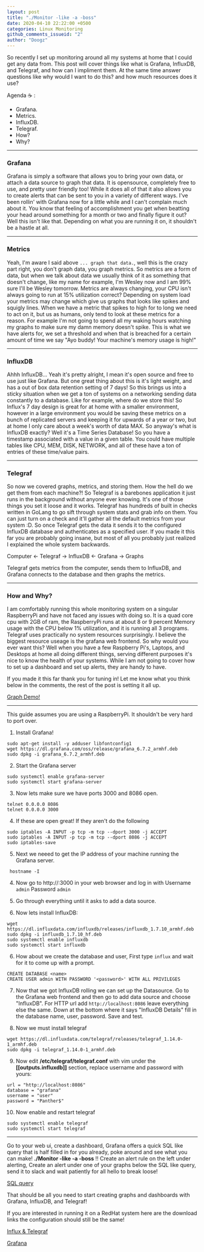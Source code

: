 ```yaml
---
layout: post
title: "./Monitor -like -a -boss"
date: 2020-04-10 22:22:00 +0500
categories: Linux Monitoring
github_comments_issueid: "2"
author: "Doogz"
---
```


So recently I set up monitoring around all my systems at home that I could get any data from. This post will cover things like what is Grafana, InfluxDB, and Telegraf, and how can I impliment them. At the same time answer questions like why would I want to do this? and how much resources does it use?
    
Agenda :coffee: :
 - Grafana.
 - Metrics.
 - InfluxDB.
 - Telegraf.
 - How?
 - Why?
 
---

### Grafana
Grafana is simply a software that allows you to bring your own data, or attach a data source to graph that data. It is opensource, completely free to use, and pretty user friendly too! While it does all of that it also allows you to create alerts that can be sent to you in a variety of different ways.
I've been rollin' with Grafana now for a little while and I can't complain much about it. You know that feeling of accomplishment you get when beatting your head around something for a month or two and finally figure it out? Well this isn't like that. Depending on what you are running it on, it shouldn't be a hastle at all.

---

### Metrics
Yeah, I'm aware I said above `... graph that data.`, well this is the crazy part right, you don't graph data, you graph metrics.
So metrics are a form of data, but when we talk about data we usually think of it as something that doesn't change, like my name for example, I'm Wesley now and I am 99% sure I'll be Wesley tomorrow. Metrics are always changing, your CPU isn't always going to run at 15% utilization correct? Depending on system load your metrics may change which give us graphs that looks like spikes and squigly lines.
When we have a metric that spikes to high for to long we need to act on it, but us as humans, only tend to look at these metrics for a reason. For example I'm not going to spend all my waking hours watching my graphs to make sure my damn memory doesn't spike. This is what we have alerts for, we set a threshold and when that is breached for a certain amount of time we say "Ayo buddy! Your machine's memory usage is high!"

---

### InfluxDB
Ahhh InfluxDB... Yeah it's pretty alright, I mean it's open source and free to use just like Grafana. But one great thing about this is it's light weight, and has a out of box data retention setting of 7 days! So this brings us into a sticky situation when we get a ton of systems on a networking sending data constantly to a database. Like for example, where do we store this!
So Influx's 7 day design is great for at home with a smaller environment, however in a large environment you would be saving these metrics on a bunch of replicated servers and keeping it for upwards of a year or two, but at home I only care about a week's worth of data MAX. So anyway's what is InfluxDB exactly? Well it's a Time Series Database! So you have a timestamp associated with a value in a given table.
You could have multiple tables like CPU, MEM, DISK, NETWORK, and all of these have a ton of entries of these time/value pairs.

---

### Telegraf
So now we covered graphs, metrics, and storing them. How the hell do we get them from each machine?! So Telegraf is a barebones application it just runs in the background without anyone ever knowing. It's one of those things you set it loose and it works. Telegraf has hundreds of built in checks written in GoLang to go sift through system stats and grab info on them. You can just turn on a check and it'll gather all the default metrics from your system :D.
So once Telegraf gets the data it sends it to the configured InfluxDB database and authenticates as a specified user.
If you made it this far you are probably going insane, but most of all you probably just realized I explained the whole system backwards.

Computer <- Telegraf -> InfluxDB <- Grafana -> Graphs 

Telegraf gets metrics from the computer, sends them to InfluxDB, and Grafana connects to the database and then graphs the metrics.

---

### How and Why?

I am comfortably running this whole monitoring system on a singular RaspberryPi and have not faced any issues with doing so. It is a quad core cpu with 2GB of ram, the RaspberryPi runs at about 8 or 9 percent Memory usage with the CPU below 1% utilization, and it is running all 3 programs.
Telegraf uses practically no system resources surprisingly. I believe the biggest resource useage is the grafana web frontend. So why would you ever want this? Well when you have a few Raspberry Pi's, Laptops, and Desktops at home all doing different things, serving different purposes it's nice to know the health of your systems.
While I am not going to cover how to set up a dashboard and set up alerts, they are handy to have.

If you made it this far thank you for tuning in! Let me know what you think below in the comments, the rest of the post is setting it all up.

[Graph Demo!](/assets/Pics/dashboardgraphs.png)

---

This guide assumes you are using a RaspberryPi. It shouldn't be very hard to port over.

1) Install Grafana!
```
sudo apt-get install -y adduser libfontconfig1
wget https://dl.grafana.com/oss/release/grafana_6.7.2_armhf.deb
sudo dpkg -i grafana_6.7.2_armhf.deb
```
    
2) Start the Grafana server
```
sudo systemctl enable grafana-server
sudo systemctl start grafana-server
```

3) Now lets make sure we have ports 3000 and 8086 open.
```
telnet 0.0.0.0 8086
telnet 0.0.0.0 3000
```

4) If these are open great! If they aren't do the following
```
sudo iptables -A INPUT -p tcp -m tcp --dport 3000 -j ACCEPT
sudo iptables -A INPUT -p tcp -m tcp --dport 8086 -j ACCEPT
sudo iptables-save
```
       
5) Next we neeed to get the IP address of your machine running the Grafana server.
```
 hostname -I
```
4) Now go to http://<ipaddress>:3000 in your web browser and log in with Username `admin` Password `admin`

5) Go through everything until it asks to add a data source.

5) Now lets install InfluxDB:
```
wget https://dl.influxdata.com/influxdb/releases/influxdb_1.7.10_armhf.deb
sudo dpkg -i influxdb_1.7.10_hf.deb
sudo systemctl enable influxdb
sudo systemctl start influxdb
```
 
6) How about we create the database and user, First type `influx` and wait for it to come up with a prompt.
```
CREATE DATABASE <name>
CREATE USER admin WITH PASSWORD '<password>' WITH ALL PRIVILEGES
```

7) Now that we got InfluxDB rolling we can set up the Datasource. Go to the Grafana web frontend and then go to add data source and choose "InfluxDB".
For HTTP url add `http://localhost:8086` leave everything else the same. Down at the bottom where it says "InfluxDB Details" fill in the database name, user, password. Save and test.

8) Now we must install telegraf
```
wget https://dl.influxdata.com/telegraf/releases/telegraf_1.14.0-1_armhf.deb
sudo dpkg -i telegraf_1.14.0-1_armhf.deb
```

9) Now edit **/etc/telegraf/telegraf.conf** with vim under the __[[outputs.influxdb]]__ section, replace username and password with yours:
```
url = "http://localhost:8086"
database = "grafana"
username = "user"
password = "Panther$"
```

10) Now enable and restart telegraf
```
sudo systemctl enable telegraf
sudo systemctl start telegraf
```
---
Go to your web ui, create a dashboard, Grafana offers a quick SQL like query that is half filled in for you already, poke around and see what you can make! __./Monitor -like -a -boss__ !! Create an alert rule on the left under alerting, Create an alert under one of your graphs below the SQL like query, send it to slack and wait patiently for all hello to break loose!

[SQL query](/assets/Pics/query.PNG)

That should be all you need to start creating graphs and dashboards with Grafana, InfluxDB, and Telegraf!

If you are interested in running it on a RedHat system here are the download links the configuration should still be the same!

[Influx & Telegraf](https://portal.influxdata.com/downloads/) 

[Grafana](https://grafana.com/grafana/download?platform=linux)
